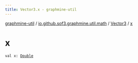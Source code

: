 ```yaml
---
title: Vector3.x - graphmine-util
---
```


[graphmine-util](../../index.html) / [io.github.sof3.graphmine.util.math](../index.html) / [Vector3](index.html) / [x](./x.html)

# x

`val x: `[`Double`](https://kotlinlang.org/api/latest/jvm/stdlib/kotlin/-double/index.html)